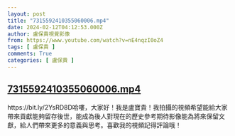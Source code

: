```yaml
---
layout: post
title: "7315592410355060006.mp4"
date: 2024-02-12T04:12:53.000Z
author: 盧保貴視覺影像
from: https://www.youtube.com/watch?v=nE4nqzI0oZ4
tags: [ 盧保貴 ]
comments: True
categories: [ 盧保貴 ]
---
```

<!--1707711173000-->
[7315592410355060006.mp4](https://www.youtube.com/watch?v=nE4nqzI0oZ4)
------

<div>
https://bit.ly/2YsRD8D哈嘍，大家好！我是盧寶貴！我拍攝的視頻希望能給大家帶來貢獻能夠留存後世，能成為後人對現在的歷史參考期待影像能為將來保留文獻，給人們帶來更多的意義與思考。喜歡我的視頻記得評論哦！
</div>
